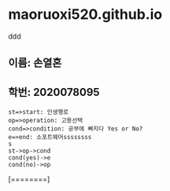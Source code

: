 # maoruoxi520.github.io
ddd
## 이름: 손열혼
## 학번: 2020078095
```flow
st=>start: 인생행로
op=>operation: 고용선택
cond=>condition: 공부에 빠지다 Yes or No?
e=>end: 소포트웨어ssssssss
s
st->op->cond
cond(yes)->e
cond(no)->op
```
[========]
